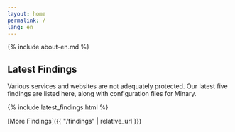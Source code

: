 ```yaml
---
layout: home
permalink: /
lang: en
---
```


{% include about-en.md %}

## Latest Findings

Various services and websites are not adequately protected. Our latest five findings are listed here, along with configuration files for Minary.

{% include latest_findings.html %}

[More Findings]({{ "/findings" | relative_url }})
